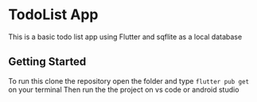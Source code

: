 # TodoList App

This is a basic todo list app using Flutter and sqflite as a local database


## Getting Started

To run this clone the repository open the folder and type ```flutter pub get``` on your terminal
Then run the the project on vs code or android studio
